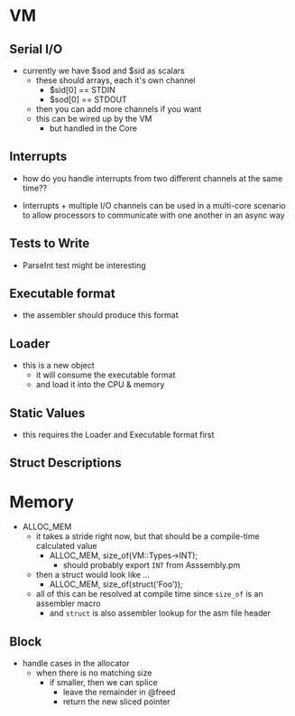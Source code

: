 <!---------------------------------------------------------------------------->
# VM
<!---------------------------------------------------------------------------->

## Serial I/O

- currently we have $sod and $sid as scalars
    - these should arrays, each it's own channel
        - $sid[0] == STDIN
        - $sod[0] == STDOUT
    - then you can add more channels if you want
    - this can be wired up by the VM
        - but handled in the Core

## Interrupts

- how do you handle interrupts from two different channels at the same time??

- Interrupts + multiple I/O channels can be used in a multi-core
  scenario to allow processors to communicate with one another
  in an async way

## Tests to Write

- ParseInt test might be interesting

<!---------------------------------------------------------------------------->


## Executable format

- the assembler should produce this format

## Loader

- this is a new object
    - it will consume the executable format
    - and load it into the CPU & memory

## Static Values

- this requires the Loader and Executable format first

## Struct Descriptions

<!---------------------------------------------------------------------------->
# Memory
<!---------------------------------------------------------------------------->

- ALLOC_MEM
    - it takes a stride right now, but that should be a compile-time calculated value
        - ALLOC_MEM, size_of(VM::Types->INT);
            - should probably export `INT` from Asssembly.pm
    - then a struct would look like ...
        - ALLOC_MEM, size_of(struct('Foo'));
    - all of this can be resolved at compile time since `size_of` is an assembler macro
        - and `struct` is also assembler lookup for the asm file header

## Block

- handle cases in the allocator
    - when there is no matching size
        - if smaller, then we can splice
            - leave the remainder in @freed
            - return the new sliced pointer



